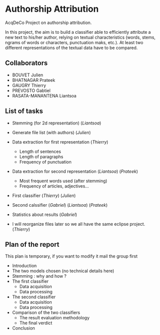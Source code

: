 # Authorship Attribution
AcqDeCo Project on authorship attribution.

In this project, the aim is to build a classifier able to efficiently attribute a new text to his/her
author, relying on textual characteristics (words, stems, ngrams of words or characters, punctuation
maks, etc.). At least two different representations of the textual data have to be compared.

## Collaborators
- BOUVET Julien
- BHATNAGAR Prateek
- GAUGRY Thierry
- PREVOSTO Gabtiel
- RASATA-MANANTENA Liantsoa

## List of tasks
- Stemming (for 2d representation) (*Liantsoa*)
- Generate file list (with authors) (*Julien*)
- Data extraction for first representation (*Thierry*)
  * Length of sentences
  * Length of paragraphs
  * Frequency of punctuation
- Data extraction for second representation (*Liantsoa*) (*Prateek*)
  * Most frequent words used (after stemming)
  * Frequency of articles, adjectives...
- First classifier (*Thierry*) (*Julien*)
- Second calssifier (*Gabriel*) (*Liantsoa*) (*Prateek*)
- Statistics about results (*Gabriel*)


- I will reorganize files later so we all have the same eclipse project. (*Thierry*)

## Plan of the report
This plan is temporary, if you want to modify it mail the group first

- Introduction
- The two models chosen (no technical details here)
- Stemming : why and how ?
- The first classifier
  * Data acquisition
  * Data processing
- The second classifier
  * Data acquisition
  * Data processing
- Comparison of the two classifiers
  * The result evaluation methodology
  * The final verdict
- Conclusion
